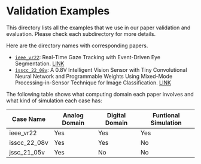 # Validation Examples

This directory lists all the examples that we use in our paper validation and evaluation. Please 
check each subdirectory for more details.

Here are the directory names with corresponding papers.

* [`ieee_vr22`](https://github.com/horizon-research/CamJ/tree/main/examples/ieee_vr22): Real-Time Gaze Tracking with Event-Driven Eye Segmentation. [LINK](https://arxiv.org/abs/2201.07367)
* [`isscc_22_08v`](https://github.com/horizon-research/CamJ/tree/main/examples/isscc_22_08v): A 0.8V Intelligent Vision Sensor with Tiny Convolutional Neural Network and Programmable Weights Using Mixed-Mode Processing-in-Sensor Technique for Image Classification. [LINK](https://ieeexplore.ieee.org/document/9731675)

The following table shows what computing domain each paper involves and what kind of simulation each
case has:

| Case Name             | Analog Domain | Digital Domain | Funtional Simulation |
|-----------------------|---------------|----------------|----------------------|
| ieee_vr22             |      Yes      |      Yes       |         Yes          |
| isscc_22_08v          |      Yes      |      Yes       |         No           |
| jssc_21_05v           |      Yes      |      No        |         No           |
